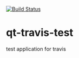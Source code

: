 [![Build Status](https://travis-ci.org/onurkepenek/qt-travis-test.svg?branch=master)](https://travis-ci.org/onurkepenek/qt-travis-test)
# qt-travis-test
test application for travis
